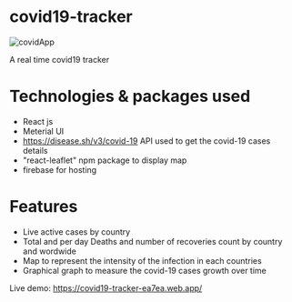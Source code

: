 # covid19-tracker
![covidApp](https://user-images.githubusercontent.com/73161634/109660503-f4f1ec80-7b8e-11eb-82c2-3fa689a987ea.PNG)

 A real time covid19 tracker
 # Technologies & packages used
 * React js
 * Meterial UI
 * https://disease.sh/v3/covid-19 API used to get the covid-19 cases details
 * "react-leaflet" npm package to display map
 * firebase for hosting
 # Features
 * Live active cases by country
 * Total and per day Deaths and number of recoveries count by country and wordwide
 * Map to represent the intensity of the infection in each countries
 * Graphical graph to measure the covid-19 cases growth over time

 Live demo: https://covid19-tracker-ea7ea.web.app/
    
